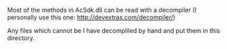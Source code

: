 Most of the methods in AcSdk.dll can be read with a decompiler (I personally use this one: http://devextras.com/decompiler/)

Any files which cannot be I have decompliled by hand and put them in this directory.
